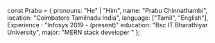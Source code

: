 const Prabu = {
  pronouns: "He" | "Him",
  name: "Prabu Chinnathambi",
  location: "Coimbatore Tamilnadu India",
  language: ["Tamil", "English"],
  Experience : "Infosys 2019 - (present)"
  education: "Bsc IT Bharathiyar University",
  major: "MERN stack developer "
};
